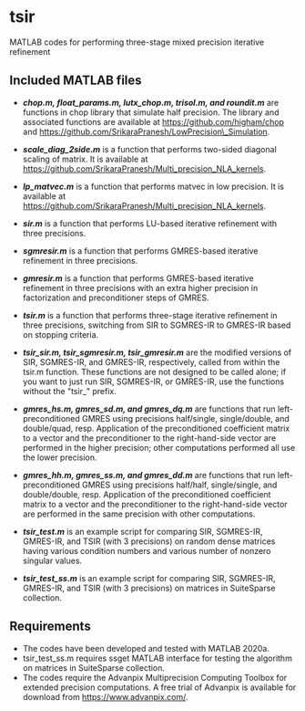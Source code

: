 # tsir
MATLAB codes for performing three-stage mixed precision iterative refinement


## Included MATLAB files
* **_chop.m, float_params.m, lutx_chop.m,  trisol.m, and roundit.m_** are functions in chop library that simulate half precision. The library and associated functions are available at https://github.com/higham/chop and https://github.com/SrikaraPranesh/LowPrecision\_Simulation.

* **_scale_diag_2side.m_** is a function that performs two-sided diagonal scaling of matrix. It is available at https://github.com/SrikaraPranesh/Multi_precision_NLA_kernels.

* **_lp_matvec.m_** is a function that performs matvec in low precision. It is available at https://github.com/SrikaraPranesh/Multi_precision_NLA_kernels.

* **_sir.m_** is a function that performs LU-based iterative refinement with three precisions.

* **_sgmresir.m_** is a function that performs GMRES-based iterative refinement in three precisions.

* **_gmresir.m_** is a function that performs GMRES-based iterative refinement in three precisions with an extra higher precision in factorization and preconditioner steps of GMRES.

* **_tsir.m_** is a function that performs three-stage iterative refinement in three precisions, switching from SIR to SGMRES-IR to GMRES-IR based on stopping criteria.

* **_tsir_sir.m, tsir_sgmresir.m, tsir_gmresir.m_** are the modified versions of SIR, SGMRES-IR, and GMRES-IR, respectively, called from within the tsir.m function. These functions are not designed to be called alone; if you want to just run SIR, SGMRES-IR, or GMRES-IR, use the functions without the "tsir_" prefix. 

* **_gmres_hs.m, gmres_sd.m, and gmres_dq.m_** are functions that run left-preconditioned GMRES using precisions half/single, single/double, and double/quad, resp. Application of the preconditioned coefficient matrix to a vector and the preconditioner to the right-hand-side vector are performed in the higher precision; other computations performed all use the lower precision.  

* **_gmres_hh.m, gmres_ss.m, and gmres_dd.m_** are functions that run left-preconditioned GMRES using precisions half/half, single/single, and double/double, resp. Application of the preconditioned coefficient matrix to a vector and the preconditioner to the right-hand-side vector are performed in the same precision with other computations.

* **_tsir_test.m_** is an example script for comparing SIR, SGMRES-IR, GMRES-IR, and TSIR (with 3 precisions) on random dense matrices having various condition numbers and various number of nonzero singular values. 

* **_tsir_test_ss.m_** is an example script for comparing SIR, SGMRES-IR, GMRES-IR, and TSIR (with 3 precisions) on matrices in SuiteSparse collection.


## Requirements
* The codes have been developed and tested with MATLAB 2020a.
* tsir_test_ss.m requires ssget MATLAB interface for testing the algorithm on matrices in SuiteSparse collection.
* The codes require the Advanpix Multiprecision Computing Toolbox for extended precision computations. 
A free trial of Advanpix is available for download from https://www.advanpix.com/.


